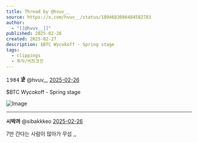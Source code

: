 ```yaml
---
title: Thread by @hvuv__
source: https://x.com/hvuv__/status/1894683086484582783
author:
  - "[[@hvuv__]]"
published: 2025-02-26
created: 2025-02-27
description: $BTC Wycokoff - Spring stage
tags:
  - clippings
  - 투자/비트코인
---
```

**𝟷𝟿𝟾𝟺 𓁁** @hvuv\_\_ [2025-02-26](https://x.com/hvuv__/status/1894683086484582783)

$BTC Wycokoff - Spring stage

![Image](https://pbs.twimg.com/media/GktEOQuWMAAwJ29?format=jpg&name=large)

---

**시박꺼** @sibakkkeo [2025-02-26](https://x.com/sibakkkeo/status/1894731025907167324)

7만 간다는 사람이 많아가 무섭 ,,